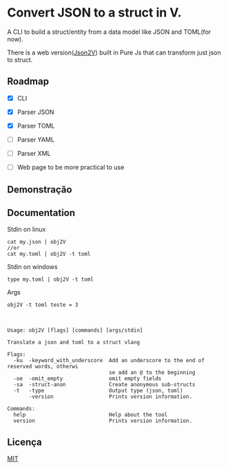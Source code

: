 # Convert JSON to a struct in V.

A CLI to build a struct/entity from a data model like JSON and TOML(for now).

There is a web version([Json2V](https://ldedev.github.io/Json2V/)) built in Pure Js that can transform just json to struct.

## Roadmap

- [X] CLI
- [X] Parser JSON
- [X] Parser TOML
- [ ] Parser YAML
- [ ] Parser XML
- [ ] Web page to be more practical to use


## Demonstração





## Documentation

Stdin on linux
```shell
cat my.json | obj2V
//or
cat my.toml | obj2V -t toml
```

Stdin on windows
```batch script
type my.toml | obj2V -t toml
```

Args
```batch script
obj2V -t toml teste = 3
```

<br/>

```
Usage: obj2V [flags] [commands] [args/stdin]

Translate a json and toml to a struct vlang

Flags:
  -ku  -keyword_with_underscore  Add an underscore to the end of reserved words, otherwi
                                 se add an @ to the beginning
  -oe  -omit_empty               omit empty fields
  -sa  -struct-anon              Create anonymous sub-structs
  -t   -type                     Output type (json, toml)
       -version                  Prints version information.

Commands:
  help                           Help about the tool
  version                        Prints version information.
```
## Licença

[MIT](https://choosealicense.com/licenses/mit/)
